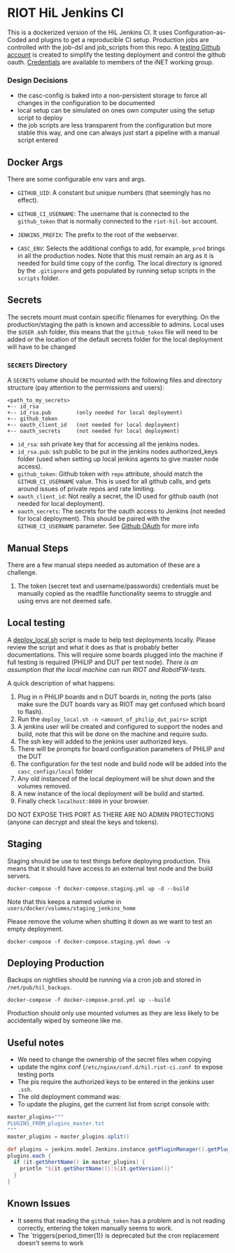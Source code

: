 # RIOT HiL Jenkins CI

This is a dockerized version of the HiL Jenkins CI.
It uses Configuration-as-Coded and plugins to get a reproducible CI setup.
Production jobs are controlled with the job-dsl and job_scripts from this repo.
A [testing Github account](https://github.com/riot-hil-bot) is created to simplify the testing deployment and control the github oauth.
[Credentials](https://trac.inet.haw-hamburg.de/trac/wiki/riot/ci/hil) are available to members of the iNET working group.

### Design Decisions

- the casc-config is baked into a non-persistent storage to force all changes in the configuration to be documented
- local setup can be simulated on ones own computer using the setup script to deploy
- the job scripts are less transparent from the configuration but more stable this way, and one can always just start a pipeline with a manual script entered

## Docker Args

There are some configurable env vars and args.

- `GITHUB_UID`: A constant but unique numbers (that seemingly has no effect).

- `GITHUB_CI_USERNAME`: The username that is connected to the `github_token` that is normally connected to the `riot-hil-bot` account.

- `JENKINS_PREFIX`: The prefix to the root of the webserver.

- `CASC_ENV`: Selects the additional configs to add, for example, `prod` brings in all the production nodes.
Note that this must remain an arg as it is needed for build time copy of the config.
The local directory is ignored by the `.gitignore` and gets populated by running setup scripts in the `scripts` folder.

## Secrets
The secrets mount must contain specific filenames for everything.
On the production/staging the path is known and accessible to admins.
Local uses the `$USER` .ssh folder, this means that the `github_token` file will need to be added or the location of the default secrets folder for the local deployment will have to be changed
### `SECRETS` Directory
A `SECRETS` volume should be mounted with the following files and directory structure (pay attention to the permissions and users):
```
<path_to_my_secrets>
+-- id_rsa
+-- id_rsa.pub        (only needed for local deployment)
+-- github_token
+-- oauth_client_id   (not needed for local deployment)
+-- oauth_secrets     (not needed for local deployment)
```

- `id_rsa`: ssh private key that for accessing all the jenkins nodes.
- `id_rsa.pub`: ssh public to be put in the jenkins nodes authorized_keys folder (used when setting up local jenkins agents to give master node access).
- `github_token`: Github token with `repo` attribute, should match the `GITHUB_CI_USERNAME` value.
This is used for all github calls, and gets around issues of private repos and rate limiting.
- `oauth_client_id`: Not really a secret, the ID used for github oauth (not needed for local deployment).
- `oauth_secrets`: The secrets for the oauth access to Jenkins (not needed for local deployment).
This should be paired with the `GITHUB_CI_USERNAME` parameter.
See [Github OAuth](https://docs.github.com/en/free-pro-team@latest/developers/apps/authorizing-oauth-apps#localhost-redirect-urls) for more info

## Manual Steps

There are a few manual steps needed as automation of these are a challenge.

1. The token (secret text and username/passwords) credentials must be manually
copied as the readfile functionality seems to struggle and using envs are not
deemed safe.

## Local testing

A [deploy_local.sh](scripts/deploy_local.sh) script is made to help test deployments locally.
Please review the script and what it does as that is probably better documentations.
This will require some boards plugged into the machine if full testing is required (PHiLIP and DUT per test node).
*There is an assumption that the local machine can run RIOT and RobotFW-tests.*

A quick description of what happens:
1. Plug in n PHiLIP boards and n DUT boards in, noting the ports (also make sure the DUT boards vary as RIOT may get confused which board to flash).
1. Run the `deploy_local.sh -n <amount_of_philip_dut_pairs>` script
1. A jenkins user will be created and configured to support the nodes and build, note that this will be done on the machine and require sudo.
1. The ssh key will added to the jenkins user authorized keys.
1. There will be prompts for board configuration parameters of PHiLIP and the DUT
1. The configuration for the test node and build node will be added into the `casc_configs/local` folder
1. Any old instanced of the local deployment will be shut down and the volumes removed.
1. A new instance of the local deployment will be build and started.
1. Finally check `localhost:8080` in your browser.

DO NOT EXPOSE THIS PORT AS THERE ARE NO ADMIN PROTECTIONS (anyone can decrypt and steal the keys and tokens).

## Staging
Staging should be use to test things before deploying production.
This means that it should have access to an external test node and the build servers.

```
docker-compose -f docker-compose.staging.yml up -d --build
```

Note that this keeps a named volume in `users/docker/volumes/staging_jenkins_home`

Please remove the volume when shutting it down as we want to test an empty deployment.
```
docker-compose -f docker-compose.staging.yml down -v
```

## Deploying Production

Backups on nightlies should be running via a cron job and stored in `/net/pub/hil_backups`.

```
docker-compose -f docker-compose.prod.yml up --build
```

Production should only use mounted volumes as they are less likely to be accidentally wiped by someone like me.

## Useful notes

- We need to change the ownership of the secret files when copying
- update the nginx conf (`/etc/nginx/conf.d/hil.riot-ci.conf `to expose testing ports
- The pis require the authorized keys to be entered in the jenkins user `.ssh`.
- The old deployment command was:
- To update the plugins, get the current list from script console with:
```groovy
master_plugins="""
PLUGINS_FROM_plugins_master.txt
"""
master_plugins = master_plugins.split()

def plugins = jenkins.model.Jenkins.instance.getPluginManager().getPlugins()
plugins.each {
  if (it.getShortName() in master_plugins) {
  	println "${it.getShortName()}:${it.getVersion()}"
  }
}
```

## Known Issues
- It seems that reading the `github_token` has a problem and is not reading correctly, entering the token manually seems to work.
- The `triggers{period_timer(1)} is deprecated but the cron replacement doesn't seems to work
